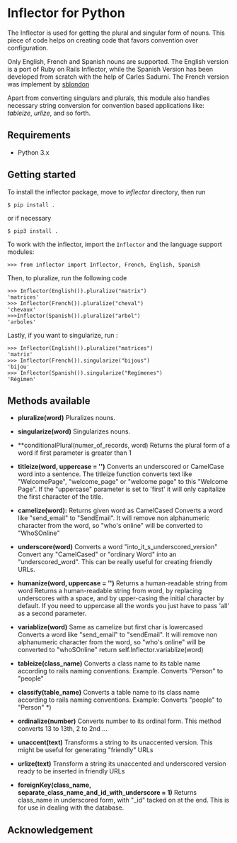 # Inflector for Python

The Inflector is used for getting the plural and singular form of nouns. This piece of code helps on creating code that favors convention over configuration.

Only English, French and Spanish nouns are supported. The English version is a port of Ruby on Rails Inflector, while the Spanish Version has been developed from scratch with the help of Carles Sadurní.
The French version was implement by [sblondon](https://github.com/sblondon/pluralizefr)

Apart from converting singulars and plurals, this module also handles necessary string
 conversion for convention based applications like: *tableize*, *urlize*, and so forth.


## Requirements

  * Python 3.x

## Getting started

To install the inflector package, move to *inflector* directory, then run

    $ pip install .
    
or if necessary

    $ pip3 install .
    
To work with the inflector, import the `Inflector` and the language support modules: 

```{python}
>>> from inflector import Inflector, French, English, Spanish
```

Then, to pluralize, run the following code
```{python}
>>> Inflector(English()).pluralize("matrix")
'matrices'
>>> Inflector(French()).pluralize("cheval")
'chevaux'
>>>Inflector(Spanish()).pluralize("arbol")
'arboles'
```

Lastly, if you want to singularize, run :
```{python}
>>> Inflector(English()).pluralize("matrices")
'matrix'
>>> Inflector(French()).singularize("bijous")
'bijou'
>>> Inflector(Spanish()).singularize("Regímenes")
'Régimen'
```


## Methods available

 * **pluralize(word)**
Pluralizes nouns.

 * **singularize(word)**
Singularizes nouns.

 * **conditionalPlural(numer_of_records, word)
Returns the plural form of a word if first parameter is greater than 1

 * **titleize(word, uppercase = '')**
Converts an underscored or CamelCase word into a sentence.
The titleize function converts text like "WelcomePage",
"welcome_page" or  "welcome page" to this "Welcome Page".
If the "uppercase" parameter is set to 'first' it will only
capitalize the first character of the title.

 * **camelize(word):**
Returns given word as CamelCased
Converts a word like "send_email" to "SendEmail". It
will remove non alphanumeric character from the word, so
"who's online" will be converted to "WhoSOnline"

 * **underscore(word)**
Converts a word "into_it_s_underscored_version"
Convert any "CamelCased" or "ordinary Word" into an
"underscored_word".
This can be really useful for creating friendly URLs.

 * **humanize(word, uppercase = '')**
Returns a human-readable string from word
Returns a human-readable string from word, by replacing
underscores with a space, and by upper-casing the initial
character by default.
If you need to uppercase all the words you just have to
pass 'all' as a second parameter.

 * **variablize(word)**
Same as camelize but first char is lowercased
Converts a word like "send_email" to "sendEmail". It
will remove non alphanumeric character from the word, so
"who's online" will be converted to "whoSOnline"
return self.Inflector.variablize(word)

 * **tableize(class_name)**
Converts a class name to its table name according to rails
naming conventions. Example. Converts "Person" to "people" 

 * **classify(table_name)**
Converts a table name to its class name according to rails
naming conventions. Example: Converts "people" to "Person" 
*)
 * **ordinalize(number)**
Converts number to its ordinal form.
This method converts 13 to 13th, 2 to 2nd ...

 * **unaccent(text)**
Transforms a string to its unaccented version. 
This might be useful for generating "friendly" URLs

 * **urlize(text)**
Transform a string its unaccented and underscored
version ready to be inserted in friendly URLs

 * **foreignKey(class_name, separate_class_name_and_id_with_underscore = 1)**
Returns class_name in underscored form, with "_id" tacked on at the end. 
This is for use in dealing with the database.


## Acknowledgement


